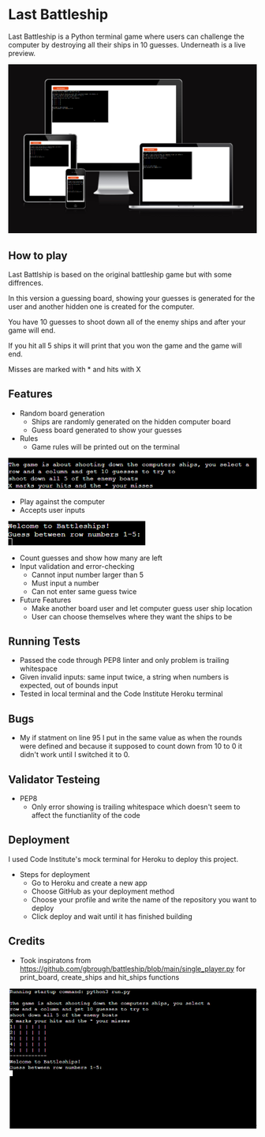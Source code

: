 # Last Battleship

Last Battleship is a Python terminal game where users can challenge the computer
by destroying all their ships in 10 guesses. Underneath is a live preview.

![Live preview of my project](assets/images/livepreview.png "live preview")

## How to play

Last Battlship is based on the original battleship game but with some diffrences.

In this version a guessing board, showing your guesses is generated for the user and another hidden one is created for the computer. 

You have 10 guesses to shoot down all of the enemy ships and after your game will end.  

If you hit all 5 ships it will print that you won the game and the game will end. 

Misses are marked with * and hits with X 

## Features
- Random board generation
    - Ships are randomly generated on the hidden computer board
    - Guess board generated to show your guesses 
- Rules 
    - Game rules will be printed out on the terminal
    
![Screenshot of rules](assets/images/rules.png "rules for the game")

- Play against the computer
- Accepts user inputs

![Screenshot of user input](assets/images/input.png "asking for input")
- Count guesses and show how many are left 
- Input validation and error-checking
    - Cannot input number larger than 5
    - Must input a number 
    - Can not enter same guess twice  
- Future Features
    - Make another board user and let computer guess user ship location 
    - User can choose themselves where they want the ships to be 
    
## Running Tests
- Passed the code through PEP8 linter and only problem is trailing whitespace
- Given invalid inputs: same input twice, a string when numbers is expected, out of bounds input 
- Tested in local terminal and the Code Institute Heroku terminal

## Bugs
- My if statment on line 95 I put in the same value as when the rounds were defined and because it supposed to count down from 10 to 0 it didn't work until I switched it to 0.

## Validator Testeing
- PEP8
    - Only error showing is trailing whitespace which doesn't seem to affect the functianlity of the code 

## Deployment
I used Code Institute's mock terminal for Heroku to deploy this project.
- Steps for deployment 
    - Go to Heroku and create a new app
    - Choose GitHub as your deployment method
    - Choose your profile and write the name of the repository you want to deploy
    - Click deploy and wait until it has finished building 
    
## Credits 

- Took inspiratons from https://github.com/gbrough/battleship/blob/main/single_player.py for print_board, create_ships and hit_ships functions

![Live preview of my project](assets/images/program.png)
